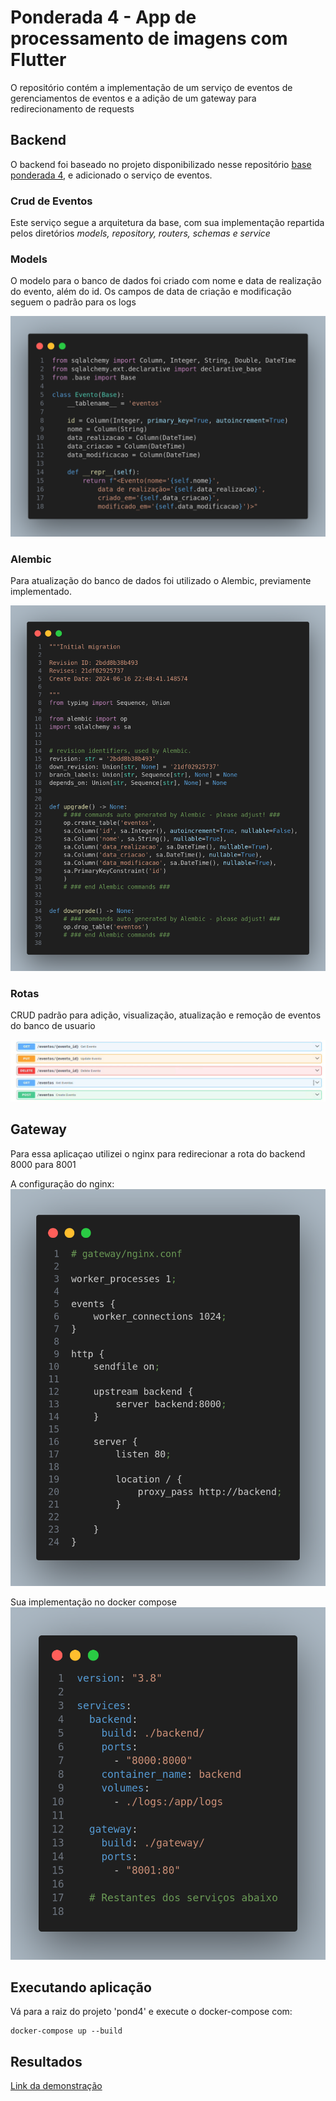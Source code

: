 # Ponderada 4 - App de processamento de imagens com Flutter

O repositório contém a implementação de um serviço de eventos de gerenciamentos de eventos e a adição de um gateway para redirecionamento de requests

## Backend

O backend foi baseado no projeto disponibilizado nesse repositório [base ponderada 4](https://github.com/Murilo-ZC/M10-Inteli-Eng-Comp/tree/main/src/encontro11/sistema03), e adicionado o serviço de eventos.

### Crud de Eventos 
Este serviço segue a arquitetura da base, com sua implementação repartida pelos diretórios *models, repository, routers, schemas e service*

### Models

O modelo para o banco de dados foi criado com nome e data de realização do evento, além do id. Os campos de data de criação e modificação seguem o padrão para os logs

![modelo do db](./static/models.png)

### Alembic

Para atualização do banco de dados foi utilizado o Alembic, previamente implementado.

![migration alembic](./static/migration.png)

### Rotas

CRUD padrão para adição, visualização, atualização e remoção de eventos do banco de usuario

![rotas](./static/rotas.png)

## Gateway

Para essa aplicaçao utilizei o nginx para redirecionar a rota do backend 8000 para 8001

A configuração do nginx:
![Nginx Conf](./static/gateway-conf.png)

Sua implementação no docker compose
![Docker compose](./static/docker-compose.png)

## Executando aplicação

Vá para a raiz do projeto 'pond4' e execute o docker-compose com:

```
docker-compose up --build
```

## Resultados

[Link da demonstração](https://youtu.be/zYGxTB0SVUg)
